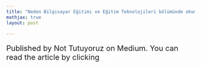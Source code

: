 ```yaml
---
title: "Neden Bilgisayar Eğitimi ve Eğitim Teknolojileri bölümünde okumalısınız?"
mathjax: true
layout: post

---
```


<p style="font-size:20px">Published by Not Tutuyoruz on Medium. You can read the article by clicking <a href="https://medium.com/nottutuyoruz/neden-bilgisayar-egitimi-ve-egitim-teknolojileri-bolumunde-okumalisiniz-1ee1c3ce0bf7" style="color:white">this</a></p>
